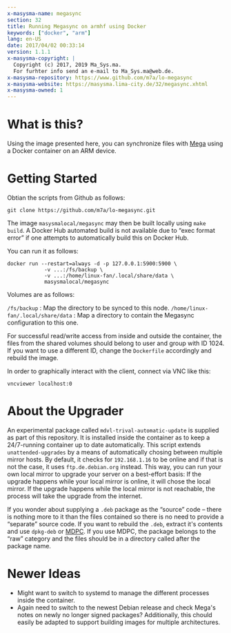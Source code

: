 ```yaml
---
x-masysma-name: megasync
section: 32
title: Running Megasync on armhf using Docker
keywords: ["docker", "arm"]
lang: en-US
date: 2017/04/02 00:33:14
version: 1.1.1
x-masysma-copyright: |
  Copyright (c) 2017, 2019 Ma_Sys.ma.
  For furhter info send an e-mail to Ma_Sys.ma@web.de.
x-masysma-repository: https://www.github.com/m7a/lo-megasync
x-masysma-website: https://masysma.lima-city.de/32/megasync.xhtml
x-masysma-owned: 1
---
```

What is this?
=============

Using the image presented here, you can synchronize files with
[Mega](http://mega.co.nz) using a Docker container on an ARM device.

Getting Started
===============

Obtian the scripts from Github as follows:

	git clone https://github.com/m7a/lo-megasync.git

The image `masysmalocal/megasync` may then be built locally using `make build`.
A Docker Hub automated build is not available due to “exec format error” if one
attempts to automatically build this on Docker Hub.

You can run it as follows:

	docker run --restart=always -d -p 127.0.0.1:5900:5900 \
				-v ...:/fs/backup \
				-v ...:/home/linux-fan/.local/share/data \
				masysmalocal/megasync

Volumes are as follows:


`/fs/backup`
:   Map the directory to be synced to this node.
`/home/linux-fan/.local/share/data`
:   Map a directory to contain the Megasync configuration to this one.

For successful read/write access from inside and outside the container, the
files from the shared volumes should belong to user and group with ID 1024. If
you want to use a different ID, change the `Dockerfile` accordingly and rebuild
the image.

In order to graphically interact with the client, connect via VNC like this:

	vncviewer localhost:0

About the Upgrader
==================

An experimental package called `mdvl-trival-automatic-update` is supplied as
part of this repository. It is installed inside the container as to keep a
24/7-running container up to date automatically. This script extends
`unattended-upgrades` by a means of automatically chosing between multiple
mirror hosts. By default, it checks for `192.168.1.16` to be online and if that
is not the case, it uses `ftp.de.debian.org` instead. This way, you can run
your own local mirror to upgrade your server on a best-effort basis: If the
upgrade happens while your local mirror is online, it will chose the local
mirror. If the upgrade happens while the local mirror is not reachable, the
process will take the upgrade from the internet.

If you wonder about supplying a `.deb` package as the “source” code – there is
nothing more to it than the files contained so there is no need to provide a
“separate” source code. If you want to rebuild the `.deb`, extract it's
contents and use `dpkg-deb` or
[MDPC](https://lists.debian.org/debian-user/2013/08/msg00042.html).
If you use MDPC, the package belongs to the “raw” category and the files should
be in a directory called after the package name.

Newer Ideas
===========

 * Might want to switch to systemd to manage the different processes inside the
   container.
 * Again need to switch to the newest Debian release and check Mega's notes
   on newly no longer signed packages? Additionally, this chould easily be
   adapted to support building images for multiple architectures.
